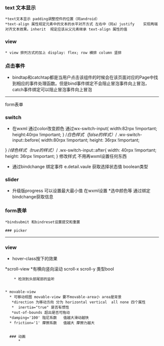 ### text 文本显示
    *text文本显示 padding调整控件的位置（同android）
    *text-align 属性规定元素中的文本的水平对齐方式 左右中（同a）justify 	实现两端对齐文本效果。inherit 	规定应该从父元素继承 text-align 属性的值




### view
    * view 排列方式的加上 display: flex; row 横排 column 竖排



### 点击事件
  * bindtap和catchtap都是当用户点击该组件的时候会在该页面对应的Page中找到相应的事件处理函数。但是bind事件绑定不会阻止冒泡事件向上冒泡，catch事件绑定可以阻止冒泡事件向上冒泡 


---
form表单


### switch
  * 在wxml 通过color改变颜色 
  通过wx-switch-input{
width:82rpx !important;
height:40rpx !important;
}
/*白色样式（false的样式）*/
.wx-switch-input::before{
width:80rpx !important;
height: 36rpx !important;

}
/*绿色样式（true的样式）*/
.wx-switch-input::after{
width: 40rpx !important;
height: 36rpx !important;
} 修改样式 不用再wxml设置任何东西  

* 通过bindchange 绑定事件  e.detail.vaule 获取选择状态值  boolean类型

### slider
  * 升级版progress 可以设置最大最小值 在wxml设置
   *选中颜色等 通过绑定bindchange获取信息

   ### form表单
    *bindsubmit 和bindreset设置提交和重置

    ### picker 
    
---

### view
   * hover-class按下的效果

   *scroll-view
        *有横向竖向滚动 scroll-x  scroll-y 类型bool

        * 检测到头部尾部的监听

    
    * movable-view
      * 可移动视图 movable-view 要不movable-area小 area是背景 
       *direction 为移动方向 分为 horizontal vertical  all none 四个属性
       *  inertia="true" 是否有惯性
       *out-of-bounds 超出是否可拖动
      *damping='100' 阻尼系数   值越大滑动越快
      * friction='1' 摩擦系数   值越大 摩擦力越大


      ### 动画 
          *






  